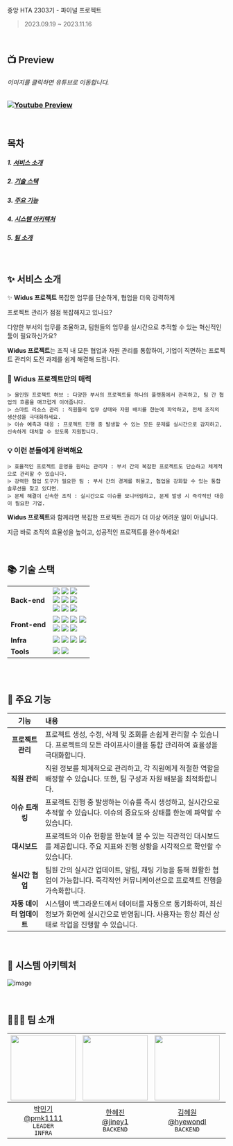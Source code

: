 중앙 HTA 2303기 - 파이널 프로젝트

> 2023.09.19 ~ 2023.11.16

<br>

## 📺 Preview


###### *이미지를 클릭하면 유튜브로 이동합니다.*

### [![Youtube Preview](https://github.com/pmk1111/Widus/assets/133585698/348c205d-a191-45cf-8d6b-1ac752de5825)](https://youtu.be/crBx-FLHPOk)

<br>

## 목차

##### 1. [서비스 소개](#-서비스-소개)
##### 2. [기술 스택](#-기술-스택)
##### 3. [주요 기능](#-주요-기능)
##### 4. [시스템 아키텍처](#-시스템-아키텍처)
##### 5. [팀 소개](#-팀-소개)

<br>

## ✨ 서비스 소개

✨ **Widus 프로젝트** 복잡한 업무를 단순하게, 협업을 더욱 강력하게  

프로젝트 관리가 점점 복잡해지고 있나요? 

다양한 부서의 업무를 조율하고, 팀원들의 업무를 실시간으로 추적할 수 있는 혁신적인 툴이 필요하신가요?

**Widus 프로젝트**는 조직 내 모든 협업과 자원 관리를 통합하여, 기업이 직면하는 프로젝트 관리의 도전 과제를 쉽게 해결해 드립니다.

### 🌟 Widus 프로젝트만의 매력
    ⩥ 올인원 프로젝트 허브 : 다양한 부서의 프로젝트를 하나의 플랫폼에서 관리하고, 팀 간 협업의 흐름을 매끄럽게 이어줍니다.
    ⩥ 스마트 리소스 관리 : 직원들의 업무 상태와 자원 배치를 한눈에 파악하고, 전체 조직의 생산성을 극대화하세요.
    ⩥ 이슈 예측과 대응 : 프로젝트 진행 중 발생할 수 있는 모든 문제를 실시간으로 감지하고, 신속하게 대처할 수 있도록 지원합니다.

### 💡 이런 분들에게 완벽해요
    ⩥ 효율적인 프로젝트 운영을 원하는 관리자 : 부서 간의 복잡한 프로젝트도 단순하고 체계적으로 관리할 수 있습니다.
    ⩥ 강력한 협업 도구가 필요한 팀 : 부서 간의 경계를 허물고, 협업을 강화할 수 있는 통합 솔루션을 찾고 있다면. 
    ⩥ 문제 해결이 신속한 조직 : 실시간으로 이슈를 모니터링하고, 문제 발생 시 즉각적인 대응이 필요한 기업.
    
**Widus 프로젝트**와 함께라면 복잡한 프로젝트 관리가 더 이상 어려운 일이 아닙니다. 

지금 바로 조직의 효율성을 높이고, 성공적인 프로젝트를 완수하세요!

<br>

## 📚 기술 스택

<table>
    <tr>
        <td><b>Back-end</b></td>
        <td>
            <img src="https://img.shields.io/badge/Java-17-007396?style=flat&logo=Java&logoColor=white"/>
            <img src="https://img.shields.io/badge/Spring Boot-3.3.1-6DB33F?style=flat-square&logo=Spring Boot&logoColor=white"/>
            <img src="https://img.shields.io/badge/Spring Security-5.7.1-6DB33F?style=flat-square&logo=Spring Security&logoColor=white"/>
            <br>
            <img src="https://img.shields.io/badge/mybatis-2.2.0-000000?style=flat-square&logo=mybatis&logoColor=white"/>
            <img src="https://img.shields.io/badge/Oracle-ojdbc8-232F3E?style=flat-square&logo=oracle&logoColor=white"/>
            <img src="https://img.shields.io/badge/commons--fileupload-1.4-007396?style=flat-square&logo=apache&logoColor=white"/>
            <br>
            <img src="https://img.shields.io/badge/sockjs--client-1.1.2-87CEEB?style=flat-square&logo=javascript&logoColor=white"/>
            <img src="https://img.shields.io/badge/stomp--websocket-2.3.3--1-FF4500?style=flat-square&logo=websocket&logoColor=white"/>
            <img src="https://img.shields.io/badge/javax.mail--api-1.6.2-007396?style=flat-square&logo=java&logoColor=white"/>
        </td>
    </tr>
    <tr>
        <td><b>Front-end</b></td>
        <td> 
            <img src="https://img.shields.io/badge/JSP-2.3-323330?style=flat-square&logo=java&logoColor=white"/>
            <img src="https://img.shields.io/badge/JavaScript-F7DF1E?style=flat-square&logo=javascript&logoColor=black"/>
            <img src="https://img.shields.io/badge/HTML5-E34F26?style=flat-square&logo=html5&logoColor=white"/>
            <img src="https://img.shields.io/badge/CSS3-1572B6?style=flat-square&logo=css3&logoColor=white"/>
            <br>
            <img src="https://img.shields.io/badge/Bootstrap-3.0-563D7C?style=flat-square&logo=bootstrap&logoColor=white"/>
            <img src="https://img.shields.io/badge/jQuery-3.0-0769AD?style=flat-square&logo=jquery&logoColor=white"/>
            <img src="https://img.shields.io/badge/Ajax-0170FE?style=flat-square&logo=javascript&logoColor=white"/>
            <br>
        </td>
    </tr>
    <tr>
        <td><b>Infra</b></td>
        <td> 
            <img src="https://img.shields.io/badge/AWS-232F3E?style=flat-square&logo=amazon aws&logoColor=white"/> 
            <img src="https://img.shields.io/badge/Docker-4479A1?style=flat-square&logo=Docker&logoColor=white"/> 
            <img src="https://img.shields.io/badge/NGINX-1.18.0(Ubuntu)-009639?style=flat-square&logo=NGINX&logoColor=white"/> 
            <img src="https://img.shields.io/badge/Jenkins-2.332.1-D24939?style=flat-square&logo=Jenkins&logoColor=white"/> 
        </td>
    <tr>
        <td><b>Tools</b></td>
        <td>
            <img src="https://img.shields.io/badge/Notion-333333?style=flat-square&logo=Notion&logoColor=white"/>
            <img src="https://img.shields.io/badge/GitHub-FCA121?style=flat-square&logo=GitHub&logoColor=white"/> 
        </td>
    </tr>
</table>

<br>

<div id="3"></div>

<br>

## 🚀 주요 기능

|         기능          | 내용                                                                                                                        |
| :-------------------: | :-------------------------------------------------------------------------------------------------------------------------- |
| **프로젝트 관리**     | 프로젝트 생성, 수정, 삭제 및 조회를 손쉽게 관리할 수 있습니다. 프로젝트의 모든 라이프사이클을 통합 관리하여 효율성을 극대화합니다.  |
| **직원 관리**         | 직원 정보를 체계적으로 관리하고, 각 직원에게 적절한 역할을 배정할 수 있습니다. 또한, 팀 구성과 자원 배분을 최적화합니다.           |
| **이슈 트래킹**       | 프로젝트 진행 중 발생하는 이슈를 즉시 생성하고, 실시간으로 추적할 수 있습니다. 이슈의 중요도와 상태를 한눈에 파악할 수 있습니다.  |
| **대시보드**          | 프로젝트와 이슈 현황을 한눈에 볼 수 있는 직관적인 대시보드를 제공합니다. 주요 지표와 진행 상황을 시각적으로 확인할 수 있습니다.    |
| **실시간 협업**       | 팀원 간의 실시간 업데이트, 알림, 채팅 기능을 통해 원활한 협업이 가능합니다. 즉각적인 커뮤니케이션으로 프로젝트 진행을 가속화합니다. |
| **자동 데이터 업데이트** | 시스템이 백그라운드에서 데이터를 자동으로 동기화하여, 최신 정보가 화면에 실시간으로 반영됩니다. 사용자는 항상 최신 상태로 작업을 진행할 수 있습니다. |

<br>

## 🔧 시스템 아키텍처
![image](https://github.com/user-attachments/assets/41c5bbd1-e12d-4fd2-adca-c6319125283f)


<br>

## 👨🏻‍💻 팀 소개

| <img src="https://avatars.githubusercontent.com/u/138411170?v=4" width="150" height="150"/> | <img src="https://avatars.githubusercontent.com/u/138950398?v=4" width="150" height="150"/> | <img src="https://avatars.githubusercontent.com/u/138949842?v=4" width="150" height="150"/> | <img src="https://avatars.githubusercontent.com/u/138952133?v=4" width="150" height="150"/> | <img src="https://avatars.githubusercontent.com/u/133585698?v=4" width="150" height="150"/> |
| :----------------------------------------------------------------------------------------: | :-----------------------------------------------------------------------------------------: | :----------------------------------------------------------------------------------------: | :-----------------------------------------------------------------------------------------: | :-----------------------------------------------------------------------------------------: |
|            [박민기<br>@pmk1111](https://github.com/pmk1111)<br/> `LEADER` <br> `INFRA`            |          [한혜진<br>@jiney1](https://github.com/jiney1)<br/> `BACKEND`          |       [김혜원<br>@hyewondl](https://github.com/hyewondl)<br/> `BACKEND`        |            [김주영<br>@par227](https://github.com/par227)<br/>`BACKEND`             |          [옥진석<br>@JJOK97](https://github.com/JJOK97)<br/> `MAIN FRONTEND` <br> `BACKEND` <br>           |  

<br />
<div id="8"></div>
